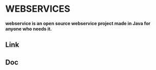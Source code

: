# WEBSERVICES

#### webservice is an open source webservice project made in Java for anyone who needs it.

## Link

#### 
#### 

## Doc

#### 
